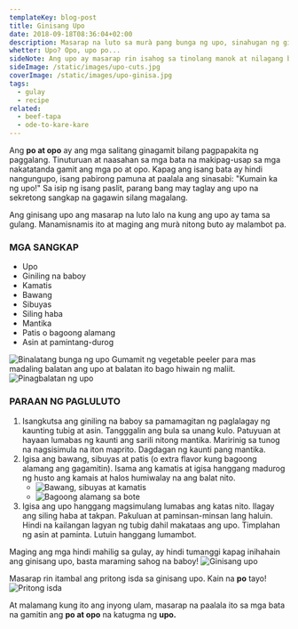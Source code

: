 ```yaml
---
templateKey: blog-post
title: Ginisang Upo
date: 2018-09-18T08:36:04+02:00
description: Masarap na luto sa murà pang bunga ng upo, sinahugan ng giniling na baboy.
whetter: Upo? Opo, upo po...
sideNote: Ang upo ay masarap rin isahog sa tinolang manok at nilagang baboy. Nagbibigay ito ng manamis-namis na lasa at maputing sabaw.
sideImage: /static/images/upo-cuts.jpg
coverImage: /static/images/upo-ginisa.jpg
tags:
  - gulay
  - recipe
related:
  - beef-tapa
  - ode-to-kare-kare
---
```


Ang **po at opo** ay ang mga salitang ginagamit bilang pagpapakita ng paggalang. Tinuturuan at naasahan sa mga bata na makipag-usap sa mga nakatatanda gamit ang mga po at opo. Kapag ang isang bata ay hindi nangungupo, isang pabirong pamuna at paalala ang sinasabi: "Kumain ka ng upo!" Sa isip ng isang paslit, parang bang may taglay ang upo na sekretong sangkap na gagawin silang magalang.

Ang ginisang upo ang masarap na luto lalo na kung ang upo ay tama sa gulang. Manamisnamis ito at maging ang murà nitong buto ay malambot pa.

### MGA SANGKAP
* Upo
* Giniling na baboy
* Kamatis
* Bawang
* Sibuyas
* Siling haba
* Mantika
* Patis o bagoong alamang
* Asin at pamintang-durog

![Binalatang bunga ng upo](/static/images/upo-peeled.jpg)
Gumamit ng vegetable peeler para mas madaling balatan ang upo at balatan ito bago hiwain ng maliit.
![Pinagbalatan ng upo](/static/images/upo-peel.jpg)

### PARAAN NG PAGLULUTO

1. Isangkutsa ang giniling na baboy sa pamamagitan ng paglalagay ng kaunting tubig at asin. Tangggalin ang bula sa unang kulo. Patuyuan at hayaan lumabas ng kaunti ang sarili nitong mantika. Maririnig sa tunog na nagsisimula na iton maprito. Dagdagan ng kaunti pang mantika.
2. Igisa ang bawang, sibuyas at patis (o extra flavor kung bagoong alamang ang gagamitin). Isama ang kamatis at igisa hanggang madurog ng husto ang kamais at halos humiwalay na ang balat nito.
   * ![Bawang, sibuyas at kamatis](/static/images/bawang-sibuyas-kamatis.jpg)
   * ![Bagoong alamang sa bote](/static/images/alamang-bagoong-bote.jpg)
3. Igisa ang upo hanggang magsimulang lumabas ang katas nito. Ilagay ang siling haba at takpan. Pakuluan at paminsan-minsan lang haluin. Hindi na kailangan lagyan ng tubig dahil makataas ang upo. Timplahan ng asin at paminta. Lutuin hanggang lumambot.

Maging ang mga hindi mahilig sa gulay, ay hindi tumanggi kapag inihahain ang ginisang upo, basta maraming sahog na baboy!
![Ginisang upo](/static/images/upo-ginisa-closeup.jpg)

Masarap rin itambal ang pritong isda sa ginisang upo. Kain na **po** tayo!
![Pritong isda](/static/images/isda-prito.jpg)

At malamang kung ito ang inyong ulam, masarap na paalala ito sa mga bata na gamitin ang **po at opo** na katugma ng **upo.**
